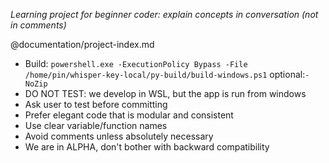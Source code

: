 *Learning project for beginner coder: explain concepts in conversation (not in comments)*

@documentation/project-index.md

- Build: `powershell.exe -ExecutionPolicy Bypass -File /home/pin/whisper-key-local/py-build/build-windows.ps1` optional:`-NoZip`
- DO NOT TEST: we develop in WSL, but the app is run from windows
- Ask user to test before committing
- Prefer elegant code that is modular and consistent
- Use clear variable/function names
- Avoid comments unless absolutely necessary
- We are in ALPHA, don't bother with backward compatibility
